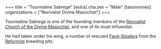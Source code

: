 +++
title = "Tourmaline Sabrege"
[extra]
cha.sex = "Male"
[taxonomies]
organizations = ["Revivalist Divine Masochist"]
+++

Tourmaline Sabrege is one of the founding members of the [Revivalist Church of the Divine Masochist](@/religions/divine-masochism/revivalist/_index.md), and one of its most influential.

He had taken under his wing, a number of rescued [Face-Stealers](@/species/face-stealer.md) from the [Reformist](@/religions/divine-masochism/reformist/_index.md) breeding pits.
